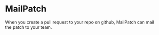 # MailPatch
When you create a pull request to your repo on github, MailPatch can mail the patch to your team.
